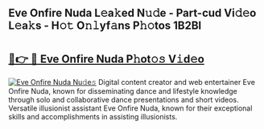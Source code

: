 ## Eve Onfire Nuda L𝚎a𝚔ed N𝚞𝚍e - Part-cud Vi𝚍𝚎o L𝚎a𝚔s - H𝚘𝚝 O𝚗𝚕yf𝚊ns P𝚑𝚘tos 1B2Bl

# <h2><a href="http://kfanr3.oniu.top/?m=Eve+Onfire+Nuda">🔗👉 🔴 Eve Onfire Nuda P𝚑ot𝚘𝚜 V𝚒d𝚎o</a></h2>

[![Eve Onfire Nuda Nu𝚍e𝚜](https://i.imgur.com/0qMVB7G.gif)](http://kfanr3.oniu.top/?m=Eve+Onfire+Nuda)
Digital content creator and web entertainer Eve Onfire Nuda, known for disseminating dance and lifestyle knowledge through solo and collaborative dance presentations and short videos. Versatile illusionist assistant Eve Onfire Nuda, known for their exceptional skills and accomplishments in assisting illusionists.  
